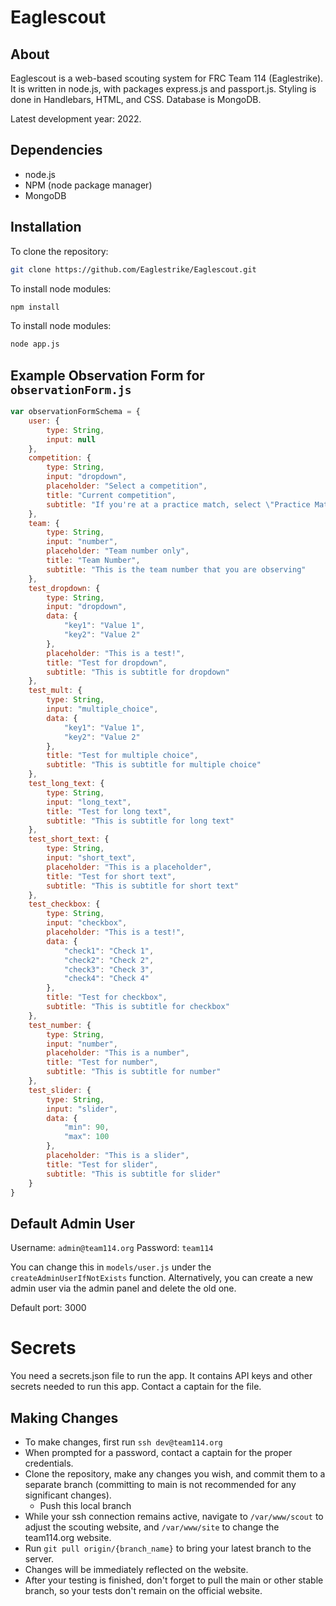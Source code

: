 # Eaglescout
## About
Eaglescout is a web-based scouting system for FRC Team 114 (Eaglestrike). It is written in node.js, with packages express.js and passport.js. Styling is done in Handlebars, HTML, and CSS. Database is MongoDB.

Latest development year: 2022.

## Dependencies
* node.js
* NPM (node package manager)
* MongoDB

## Installation
To clone the repository:
```bash
git clone https://github.com/Eaglestrike/Eaglescout.git
```
To install node modules:
```bash
npm install
```

To install node modules:
```bash
node app.js
```

## Example Observation Form for `observationForm.js`
```javascript
var observationFormSchema = {
	user: {
		type: String,
		input: null
	},
	competition: {
		type: String,
		input: "dropdown",
		placeholder: "Select a competition",
		title: "Current competition",
		subtitle: "If you're at a practice match, select \"Practice Match\""
	},
	team: {
		type: String,
		input: "number",
		placeholder: "Team number only",
		title: "Team Number",
		subtitle: "This is the team number that you are observing"
	},
	test_dropdown: {
		type: String,
		input: "dropdown",
		data: {
			"key1": "Value 1",
			"key2": "Value 2"
		},
		placeholder: "This is a test!",
		title: "Test for dropdown",
		subtitle: "This is subtitle for dropdown"
	},
	test_mult: {
		type: String,
		input: "multiple_choice",
		data: {
			"key1": "Value 1",
			"key2": "Value 2"
		},
		title: "Test for multiple choice",
		subtitle: "This is subtitle for multiple choice"
	},
	test_long_text: {
		type: String,
		input: "long_text",
		title: "Test for long text",
		subtitle: "This is subtitle for long text"
	},
	test_short_text: {
		type: String,
		input: "short_text",
		placeholder: "This is a placeholder",
		title: "Test for short text",
		subtitle: "This is subtitle for short text"
	},
	test_checkbox: {
		type: String,
		input: "checkbox",
		placeholder: "This is a test!",
		data: {
			"check1": "Check 1",
			"check2": "Check 2",
			"check3": "Check 3",
			"check4": "Check 4"
		},
		title: "Test for checkbox",
		subtitle: "This is subtitle for checkbox"
	},
	test_number: {
		type: String,
		input: "number",
		placeholder: "This is a number",
		title: "Test for number",
		subtitle: "This is subtitle for number"
	},
	test_slider: {
		type: String,
		input: "slider",
		data: {
			"min": 90,
			"max": 100
		},
		placeholder: "This is a slider",
		title: "Test for slider",
		subtitle: "This is subtitle for slider"
	}
}
```

## Default Admin User
Username: `admin@team114.org`
Password: `team114`

You can change this in `models/user.js` under the `createAdminUserIfNotExists` function. Alternatively, you can create a new admin user via the admin panel and delete the old one.

Default port: 3000

# Secrets
You need a secrets.json file to run the app. It contains API keys and other secrets needed to run this app. Contact a captain for the file.

## Making Changes
* To make changes, first run `ssh dev@team114.org`
* When prompted for a password, contact a captain for the proper credentials.
* Clone the repository, make any changes you wish, and commit them to a separate branch (committing to main is not recommended for any significant changes).
	* Push this local branch
* While your ssh connection remains active, navigate to `/var/www/scout` to adjust the scouting website, and `/var/www/site` to change the team114.org website.
* Run `git pull origin/{branch_name}` to bring your latest branch to the server.
* Changes will be immediately reflected on the website.
* After your testing is finished, don't forget to pull the main or other stable branch, so your tests don't remain on the official website.
